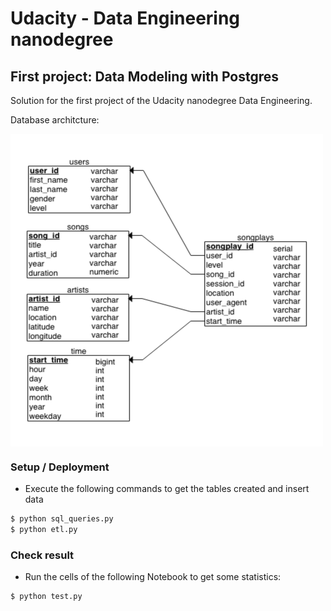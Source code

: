 # Udacity - Data Engineering nanodegree
## First project: Data Modeling with Postgres
Solution for the first project of the Udacity nanodegree Data Engineering.

Database architcture:

<img src="https://github.com/IsidroJara/Udacity-DataEng-Data_Modeling_with_Postgres/blob/master/pictures/architecture.png" width="500" height="500" align="center">

### Setup / Deployment

  - Execute the following commands to get the tables created and insert data
  ```sh
  $ python sql_queries.py
  $ python etl.py
  ```
  

### Check result

  - Run the cells of the following Notebook to get some statistics:
  ```sh
  $ python test.py
  ```
